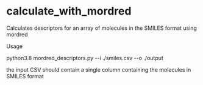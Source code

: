 # calculate_with_mordred
Calculates descriptors for an array of molecules in the SMILES format using mordred

Usage

python3.8 mordred_descriptors.py --i ./smiles.csv --o ./output

the input CSV should contain a single column containing the molecules in SMILES format
